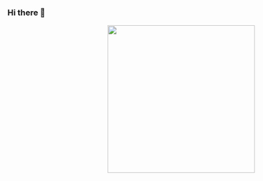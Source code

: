 ### Hi there 👋

<!--
**rantadibot/rantadibot** is a ✨ _special_ ✨ repository because its `README.md` (this file) appears on your GitHub profile.

Here are some ideas to get you started:

- 🔭 I’m currently working on ...
- 🌱 I’m currently learning ...
- 👯 I’m looking to collaborate on ...
- 🤔 I’m looking for help with ...
- 💬 Ask me about ...
- 📫 How to reach me: ...
- 😄 Pronouns: ...
- ⚡ Fun fact: ...
-->
<img align='right' src='https://encrypted-tbn0.gstatic.com/images?q=tbn:ANd9GcSO_gvpiu0DAKEBC1DlbzRo_5KRg1knt7bKKA&usqp=CAU' width="300"/>
